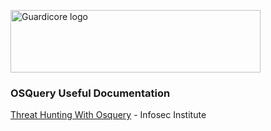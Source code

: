 <p align="left">
  <a href="https://www.guardicore.com/">
    <img src="https://www.guardicore.com/wp-content/uploads/2019/02/guardicore-press-releases-logo-banner2-845x200-1.jpg" alt="Guardicore logo" width="400" height="100">
  </a>
</p>
<h3 align="left">OSQuery Useful Documentation</h3>
<p align="left">

<a href="https://resources.infosecinstitute.com/category/enterprise/threat-hunting/threat-hunting-solutions/how-to-build-a-threat-hunting-tool-in-10-steps/threat-hunting-with-osquery/" target="_blank">Threat Hunting With Osquery</a> - Infosec Institute

